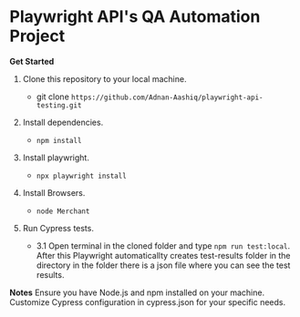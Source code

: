 # Playwright API's QA Automation Project

**Get Started**

1. Clone this repository to your local machine.
    - git clone `https://github.com/Adnan-Aashiq/playwright-api-testing.git`

2. Install dependencies.
    - `npm install`
  
3. Install playwright.
    - `npx playwright install`
  
4. Install Browsers.
    - `node Merchant`

5. Run Cypress tests.

    - 3.1 Open terminal in the cloned folder and type `npm run test:local`. After this Playwright automaticallty creates test-results folder in the directory in the folder there is a json file where you can see the test results.
  
**Notes**
Ensure you have Node.js and npm installed on your machine.
Customize Cypress configuration in cypress.json for your specific needs.
